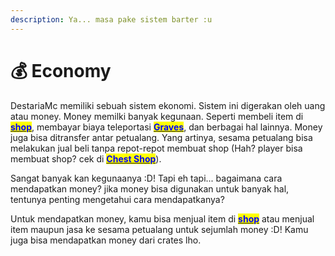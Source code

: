 ```yaml
---
description: Ya... masa pake sistem barter :u
---
```


# 💰 Economy

DestariaMc memiliki sebuah sistem ekonomi. Sistem ini digerakan oleh uang atau money. Money memilki banyak kegunaan. Seperti membeli item di [<mark style="color:blue;">**shop**</mark>](shop.md), membayar biaya teleportasi [<mark style="color:blue;">**Graves**</mark>](../graves.md), dan berbagai hal lainnya. Money juga bisa ditransfer antar petualang. Yang artinya, sesama petualang bisa melakukan jual beli tanpa repot-repot membuat shop (Hah? player bisa membuat shop? cek di [<mark style="color:blue;">**Chest Shop**</mark>](../../fitur-unik/chest-shop.md)).&#x20;

Sangat banyak kan kegunaanya :D! Tapi eh tapi... bagaimana cara mendapatkan money? jika money bisa digunakan untuk banyak hal, tentunya penting mengetahui cara mendapatkanya?

Untuk mendapatkan money, kamu bisa menjual item di [<mark style="color:blue;">**shop**</mark>](shop.md) atau menjual item maupun jasa ke sesama petualang untuk sejumlah money :D! Kamu juga bisa mendapatkan money dari crates lho.
